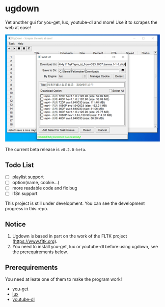 # ugdown

Yet another gui for you-get, lux, youtube-dl and more! Use it to scrapes the web at ease!

![v0.2.0-beta](./screenshots/v0.2.0-beta.png)

The current beta release is `v0.2.0-beta`.

## Todo List

 - [ ] playlist support
 - [ ] option(name, cookie...)
 - [ ] more readable code and fix bug
 - [ ] i18n support

This project is still under development. You can see the development progress in this repo.

## Notice

 1. Ugdown is based in part on the work of the FLTK project (https://www.fltk.org).
 2. You need to install you-get, lux or youtube-dl before using ugdown, see the prerequirements below.

## Prerequirements

You need at leate one of them to make the program work!

 - [you-get](https://github.com/soimort/you-get/)
 - [lux](https://github.com/iawia002/lux/)
 - [youtube-dl](https://github.com/ytdl-org/youtube-dl)
